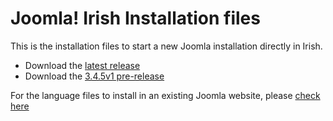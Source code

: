 # Joomla! Irish Installation files

This is the installation files to start a new Joomla installation directly in Irish.

* Download the [latest release](/releases/latest)
* Download the [3.4.5v1 pre-release](https://github.com/joomla-irish/language_pack/releases/download/3.4.5v1/ga-IE-installation_3.4.5v1.zip)

For the language files to install in an existing Joomla website, please [check here](../ga-IE_joomla_lang_full)
